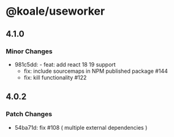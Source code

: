 # @koale/useworker

## 4.1.0

### Minor Changes

- 981c5dd: - feat: add react 18 19 support
  - fix: include sourcemaps in NPM published package #144
  - fix: kill functionality #122

## 4.0.2

### Patch Changes

- 54ba71d: fix #108 ( multiple external dependencies )

